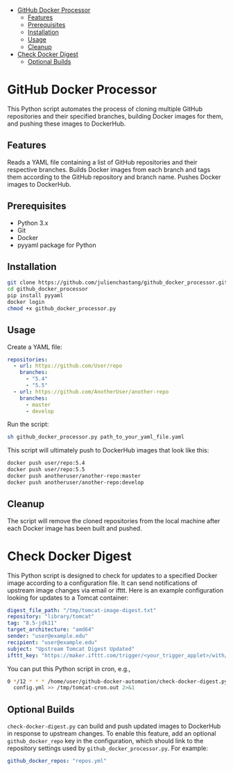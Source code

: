 - [GitHub Docker Processor](#h-B0FEE104)
  - [Features](#h-B46BEB64)
  - [Prerequisites](#h-3479049B)
  - [Installation](#h-37BEA592)
  - [Usage](#h-3A9FCC1E)
  - [Cleanup](#h-CF21FF2B)
- [Check Docker Digest](#h-A97A2D1E)
  - [Optional Builds](#h-BE3EA4F8)



<a id="h-B0FEE104"></a>

# GitHub Docker Processor

This Python script automates the process of cloning multiple GitHub repositories and their specified branches, building Docker images for them, and pushing these images to DockerHub.


<a id="h-B46BEB64"></a>

## Features

Reads a YAML file containing a list of GitHub repositories and their respective branches. Builds Docker images from each branch and tags them according to the GitHub repository and branch name. Pushes Docker images to DockerHub.


<a id="h-3479049B"></a>

## Prerequisites

-   Python 3.x
-   Git
-   Docker
-   pyyaml package for Python


<a id="h-37BEA592"></a>

## Installation

```sh
git clone https://github.com/julienchastang/github_docker_processor.git
cd github_docker_processor
pip install pyyaml
docker login
chmod +x github_docker_processor.py
```


<a id="h-3A9FCC1E"></a>

## Usage

Create a YAML file:

```yaml
repositories:
  - url: https://github.com/User/repo
    branches:
      - "5.4"
      - "5.5"
  - url: https://github.com/AnotherUser/another-repo
    branches:
      - master
      - develop
```

Run the script:

```sh
sh github_docker_processor.py path_to_your_yaml_file.yaml
```

This script will ultimately push to DockerHub images that look like this:

```sh
docker push user/repo:5.4
docker push user/repo:5.5
docker push anotheruser/another-repo:master
docker push anotheruser/another-repo:develop
```


<a id="h-CF21FF2B"></a>

## Cleanup

The script will remove the cloned repositories from the local machine after each Docker image has been built and pushed.


<a id="h-A97A2D1E"></a>

# Check Docker Digest

This Python script is designed to check for updates to a specified Docker image according to a configuration file. It can send notifications of upstream image changes via email or ifttt. Here is an example configuration looking for updates to a Tomcat container:

```yaml
digest_file_path: "/tmp/tomcat-image-digest.txt"
repository: "library/tomcat"
tag: "8.5-jdk11"
target_architecture: "amd64"
sender: "user@example.edu"
recipient: "user@example.edu"
subject: "Upstream Tomcat Digest Updated"
ifttt_key: "https://maker.ifttt.com/trigger/<your_trigger_applet>/with/key/your_ifttt_key_here"
```

You can put this Python script in cron, e.g.,

```sh
0 */12 * * * /home/user/github-docker-automation/check-docker-digest.py \
  config.yml >> /tmp/tomcat-cron.out 2>&1
```


<a id="h-BE3EA4F8"></a>

## Optional Builds

`check-docker-digest.py` can build and push updated images to DockerHub in response to upstream changes. To enable this feature, add an optional `github_docker_repo` key in the configuration, which should link to the repository settings used by `github_docker_processor.py`. For example:

```yml
github_docker_repos: "repos.yml"
```
